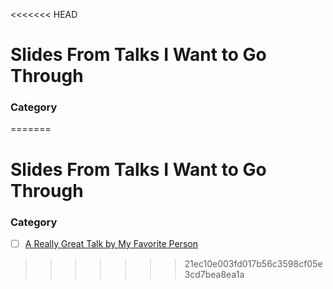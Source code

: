 <<<<<<< HEAD
# Slides From Talks I Want to Go Through

### Category

=======
# Slides From Talks I Want to Go Through

### Category
- [ ] [A Really Great Talk by My Favorite Person](http://google.com)
>>>>>>> 21ec10e003fd017b56c3598cf05e3cd7bea8ea1a
